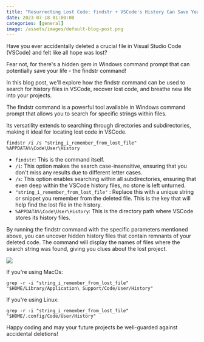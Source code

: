 ```yaml
---
title: "Resurrecting Lost Code: findstr + VSCode's History Can Save Your Project"
date: 2023-07-18 01:00:00
categories: [general]
image: /assets/images/default-blog-post.png
---
```


Have you ever accidentally deleted a crucial file in Visual Studio Code (VSCode) and felt like all hope was lost? 

Fear not, for there's a hidden gem in Windows command prompt that can potentially save your life - the findstr command!

In this blog post, we'll explore how the findstr command can be used to search for history files in VSCode, recover lost code, and breathe new life into your projects.

The findstr command is a powerful tool available in Windows command prompt that allows you to search for specific strings within files. 

Its versatility extends to searching through directories and subdirectories, making it ideal for locating lost code in VSCode.

```
findstr /i /s "string_i_remember_from_lost_file" %APPDATA%\Code\User\History
```

- `findstr`: This is the command itself.
- `/i`: This option makes the search case-insensitive, ensuring that you don't miss any results due to different letter cases.
- `/s`: This option enables searching within all subdirectories, ensuring that even deep within the VSCode history files, no stone is left unturned.
- `"string_i_remember_from_lost_file"` : Replace this with a unique string or snippet you remember from the deleted file. This is the key that will help find the lost file in the history.
- `%APPDATA%\Code\User\History`: This is the directory path where VSCode stores its history files.

By running the findstr command with the specific parameters mentioned above, you can uncover hidden history files that contain remnants of your deleted code.
The command will display the names of files where the search string was found, giving you clues about the lost project.

![](https://i.imgur.com/8FBgtNy.png)

If you're using MacOs:

```
grep -r -i "string_i_remember_from_lost_file" "$HOME/Library/Application\ Support/Code/User/History"
```

If you're using Linux:

```
grep -r -i "string_i_remember_from_lost_file" "$HOME/.config/Code/User/History"
```

Happy coding and may your future projects be well-guarded against accidental deletions!
